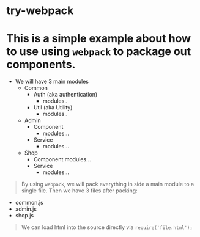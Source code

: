 # try-webpack

# This is a simple example about how to use using `webpack` to package out components.

* We will have 3 main modules
  * Common
    * Auth (aka authentication)
      * modules..
    * Util (aka Utility)
      * modules..
  * Admin
    * Component
      * modules...
    * Service
      * modules...
  * Shop
    * Component
      modules...
    * Service
      * modules...

> By using `webpack`, we will pack everything in side a main module to a single file.
Then we have 3 files after packing:
* common.js
* admin.js
* shop.js

> We can load html into the source directly via `require('file.html');`
